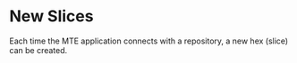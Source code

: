 # New Slices

Each time the MTE application connects with a repository, a new hex (slice) can be created.
